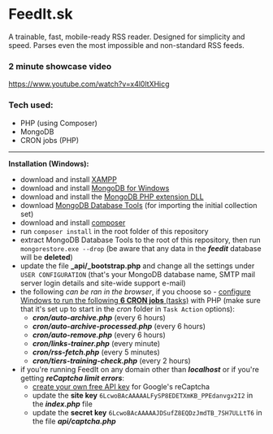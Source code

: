 # FeedIt.sk
A trainable, fast, mobile-ready RSS reader. Designed for simplicity and speed. Parses even the most impossible and non-standard RSS feeds.

### 2 minute showcase video
https://www.youtube.com/watch?v=x4l0ltXHicg

### Tech used:
* PHP (using Composer)
* MongoDB
* CRON jobs (PHP)

---

**Installation (Windows):**
* download and install [XAMPP](https://www.apachefriends.org/download.html)
* download and install [MongoDB for Windows](https://www.mongodb.com/try/download/community)
* download and install the [MongoDB PHP extension DLL](https://pecl.php.net/package/mongodb/1.10.0/windows)
* download [MongoDB Database Tools](https://www.mongodb.com/try/download/database-tools?tck=docs_databasetools) (for importing the initial collection set)
* download and install [composer](https://getcomposer.org/download/)
* run `composer install` in the root folder of this repository
* extract MongoDB Database Tools to the root of this repository, then run `mongorestore.exe --drop` (be aware that any data in the **_feedit_** database will be  **deleted**)
* update the file **_api/_bootstrap.php** and change all the settings under `USER CONFIGURATION` (that's your MongoDB database name, SMTP mail server login details and site-wide support e-mail)
* the following _can be ran in the browser_, if you choose so - [configure Windows to run the following **6 CRON jobs** (tasks)](https://stackoverflow.com/a/22772792/467164) with PHP (make sure that it's set up to start in the _cron_ folder in `Task Action` options):
  * **_cron/auto-archive.php_** (every 6 hours)
  * **_cron/auto-archive-processed.php_** (every 6 hours)
  * **_cron/auto-remove.php_** (every 6 hours)
  * **_cron/links-trainer.php_** (every minute)
  * **_cron/rss-fetch.php_** (every 5 minutes)
  * **_cron/tiers-training-check.php_** (every 2 hours)
* if you're running FeedIt on any domain other than **_localhost_** or if you're getting **_reCaptcha limit errors_**:
  * [create your own free API key](https://www.google.com/recaptcha/admin/create) for Google's reCaptcha
  * update the **site key** `6LcwoBAcAAAAALFySP8EDETXmKB_PPEdanvgx2I2` in the **_index.php_** file
  * update the **secret key** `6LcwoBAcAAAAAJDSufZ8EQDzJmdTB_7SH7ULLtT6` in the file **_api/captcha.php_**